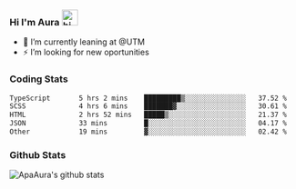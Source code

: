### Hi I'm Aura <img src="https://user-images.githubusercontent.com/1303154/88677602-1635ba80-d120-11ea-84d8-d263ba5fc3c0.gif" width="28px" alt="hi">

- 🔭 I’m currently leaning at @UTM
- ⚡ I’m looking for new oportunities


### Coding Stats

<!--START_SECTION:waka-->

```txt
TypeScript       5 hrs 2 mins    █████████▒░░░░░░░░░░░░░░░   37.52 %
SCSS             4 hrs 6 mins    ███████▓░░░░░░░░░░░░░░░░░   30.61 %
HTML             2 hrs 52 mins   █████▒░░░░░░░░░░░░░░░░░░░   21.37 %
JSON             33 mins         █░░░░░░░░░░░░░░░░░░░░░░░░   04.17 %
Other            19 mins         ▓░░░░░░░░░░░░░░░░░░░░░░░░   02.42 %
```

<!--END_SECTION:waka-->

### Github Stats

![ApaAura's github stats](https://github-readme-stats.vercel.app/api?username=ApaAura&count_private=true&theme=tokyonight&hide=contribs,prs)
